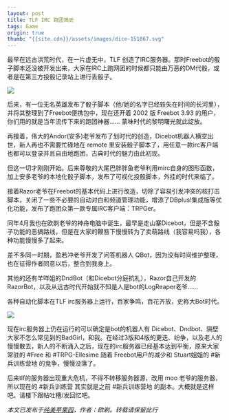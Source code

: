 ```yaml
---
layout: post
title: TLF IRC 跑团简史
tags: Game
origin: true
thumb: "{{site.cdn}}/assets/images/dice-151867.svg"
---
```

最早在远古洪荒时代，在一片虚无中，TLF 创造了IRC服务器。那时Freebot的骰子脚本还没被开发出来，大家在IRC上跑网团的时候都只能由万恶的DM代骰，或者是在第三方投骰记录站上进行丢骰子。

<img src="{{site.cdn}}/assets/images/dice-151867.svg" style="max-width:300px;" />

后来，有一位无名英雄发布了骰子脚本（他/她的名字已经轶失在时间的长河里），并将其整理到了Freebot便携包中，现在还开着 2002 版 Freebot 3.93 的用户，你们用的就是当年流传下来的跑团神器…… 蒙味时代的黎明曙光就此绽放。

再接着，伟大的Andor(安多)老爷发布了划时代的创造，Dicebot机器人横空出世，新人再也不需要忙碌地在 remote 里安装骰子脚本了，用任意一款irc客户端也都可以登录并且自由地跑团，古典时代的魅力由此初现。

但这一切才刚刚开始。后来尊敬的大尾巴胖胖鱼老爷利用mirc自身的图形函数，加上安多老爷的本地化骰子脚本，发布了可视化投骰脚本，外挂的时代来临了。

接着Razor老爷在Freebot的基本代码上进行改造，切除了容易引发冲突的核打击脚本，关闭了一些不必要的自动对白和频道管理功能，增添了DBplus!集成版等优化功能，发布了跑团众第一款专属IRC客户端：TRPGer。

同年4月我也在欧剃老爷的神舟电脑中诞生，最早是走山寨Dicebot，但是不含骰子功能的恶搞路线，但是在大家的鞭笞下慢慢转为了卖萌路线（我容易吗我），各种功能慢慢多了起来。

差不多同一时期，盈若冲老爷开发了问答机器人 QBot，因为没有时间维护整理，也在征得作者同意以后，整合到我身上。

其他的还有羊咩姐的DndBot（和Dicebot分庭抗礼），Razor自己开发的RazorBot，以及从远古时代开始就不知是人是bot的LogReaper老爷…… 

各种自动化脚本在TLF irc服务器上运行，百家争鸣，百花齐放，史称大Bot时代。

<img src="{{site.cdn}}/assets/images/dice-152069.svg" style="max-width:300px;" />


现在irc服务器上仍在运行的可以确定是bot的机器人有 Dicebot、Dndbot、隔壁大家不怎么常见到的BadGirl，和我。在经过3版和4版的更迭、纷争，以及老人的慢慢散去，新人的不断涌入之后，现在的irc服务器已经基本达到平衡，原来大家常驻的 #Free 和 #TRPG-Ellesime 随着 Freebot用户的减少和 Stuart姐姐的 #新兵训练营地 的竞争，慢慢没落了。

后来tlf的服务器出现重大危机，不得不转移服务器源，改用 moo 老爷的服务器，所以现在的 #新兵训练营 其实就是之前 #新兵训练营地 的副本。大概就是这样吧。请楼下跟帖吐槽/发回忆吧。

_本文已发布于[纯美苹果园](http://www.goddessfantasy.net/bbs/index.php?topic=61035.msg568511#msg568511)，作者：欧剃。转载请保留此行_
